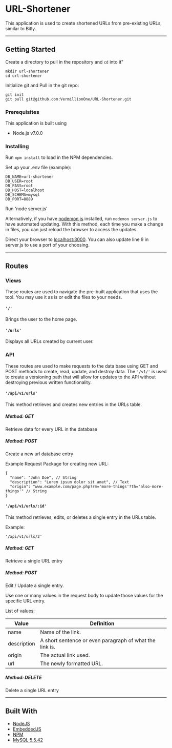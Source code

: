 # URL-Shortener

This application is used to create shortened URLs from pre-existing URLs, similar to Bitly.
___
## Getting Started

Create a directory to pull in the repository and `cd` into it"

```
mkdir url-shortener
cd url-shortener
```

Initialize git and Pull in the git repo:

```
git init
git pull git@github.com:VermillionOne/URL-Shortener.git
```

### Prerequisites

This application is built using
- Node.js v7.0.0

### Installing

Run `npm install` to load in the NPM dependencies.

Set up your .env file (example):

```
DB_NAME=url-shortener
DB_USER=root
DB_PASS=root
DB_HOST=localhost
DB_SCHEMA=mysql
DB_PORT=8889
```

Run 'node server.js'

Alternatively, if you have [nodemon.js](http://nodemon.io/) installed, run `nodemon server.js` to have automated updating. With this method, each time you make a change in files, you can just reload the browser to access the updates.

Direct your browser to [localhost:3000](http://localhost:3000). You can also update line 9 in server.js to use a port of your choosing.
___
## Routes

### Views
These routes are used to navigate the pre-built application that uses the tool. You may use it as is or edit the files to your needs.

#### `'/'`
Brings the user to the home page.

#### `'/urls'`
Displays all URLs created by current user.

### API
These routes are used to make requests to the data base using GET and POST methods to create, read, update, and destroy data. The `'/v1/'` is used to create a versioning path that will allow for updates to the API without destroying previous written functionality.

#### `'/api/v1/urls'`
This method retrieves and creates new entries in the URLs table.

##### Method: GET
Retrieve data for every URL in the database

##### Method: POST
Create a new url database entry

Example Request Package for creating new URL:

```
{
  "name": "John Doe", // String
  "description": "Lorem ipsum dolor sit amet", // Text
  "origin": "www.example.com/page.php?rm='more-things'?th='also-more-things'" // String
}
```

#### `'/api/v1/urls/:id'`
This method retrieves, edits, or deletes a single entry in the URLs table.

Example:
```
'/api/v1/urls/2'
```

##### Method: GET
Retrieve a single URL entry

##### Method: POST
Edit / Update a single entry.

Use one or many values in the request body to update those values for the specific URL entry.

List of values:

| Value |    Definition     |
|-------|-------------------|
| name  | Name of the link. |
| description | A short sentence or even paragraph of what the link is. |
| origin | The actual link used. |
| url | The newly formatted URL. |

##### Method: DELETE
Delete a single URL entry

___
## Built With

* [NodeJS](https://nodejs.org/en/)
* [EmbeddedJS](http://www.embeddedjs.com/)
* [NPM](https://www.npmjs.com/)
* [MySQL 5.5.42](https://www.mysql.com/)
